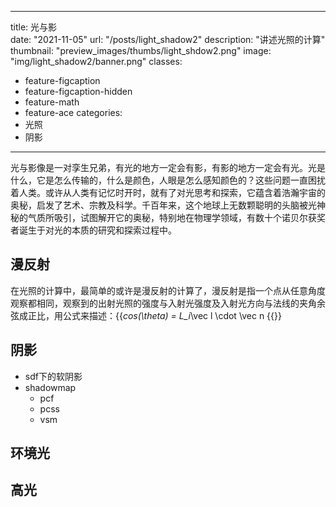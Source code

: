 
---
title: 光与影	
date: "2021-11-05"
url: "/posts/light_shadow2"
description: "讲述光照的计算"
thumbnail: "preview_images/thumbs/light_shdow2.png"
image: "img/light_shadow2/banner.png"
classes:
- feature-figcaption
- feature-figcaption-hidden
- feature-math
- feature-ace
categories:
- 光照
- 阴影
---

光与影像是一对孪生兄弟，有光的地方一定会有影，有影的地方一定会有光。光是什么，它是怎么传输的，什么是颜色，人眼是怎么感知颜色的？这些问题一直困扰着人类。或许从人类有记忆时开时，就有了对光思考和探索，它蕴含着浩瀚宇宙的奥秘，启发了艺术、宗教及科学。千百年来，这个地球上无数颗聪明的头脑被光神秘的气质所吸引，试图解开它的奥秘，特别地在物理学领域，有数十个诺贝尔获奖者诞生于对光的本质的研究和探索过程中。

<!--more-->

## 漫反射

在光照的计算中，最简单的或许是漫反射的计算了，漫反射是指一个点从任意角度观察都相同，观察到的出射光照的强度与入射光强度及入射光方向与法线的夹角余弦成正比，用公式来描述：{{<math>}} L_o=L_i*cos(\theta) = L_i*\vec l \cdot \vec n {{</math>}}

## 阴影

- sdf下的软阴影
- shadowmap
	- pcf
	- pcss
	- vsm

## 环境光

## 高光